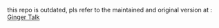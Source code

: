 this repo is outdated, pls refer to the maintained and original version at : [Ginger Talk](https://github.com/thegingerco/ginger-talk)
